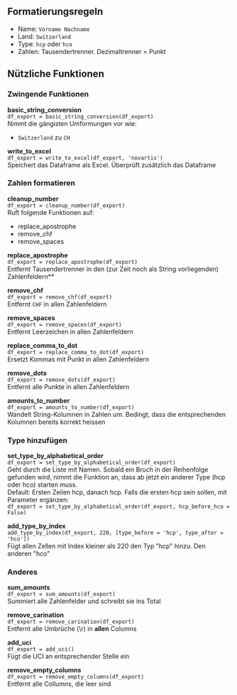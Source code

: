 ## Formatierungsregeln
* Name: `Vorname Nachname`
* Land: `Switzerland`
* Type: `hcp` oder `hco`
* Zahlen: Tausendertrenner. Dezimaltrenner = Punkt

## Nützliche Funktionen

### Zwingende Funktionen

**basic_string_conversion**  
`df_export = basic_string_conversion(df_export)`  
Nimmt die gängisten Umformungen vor wie:  
* `Switzerland` zu `CH`

**write_to_excel**  
`df_export = write_to_excel(df_export, 'novartis')`  
Speichert das Dataframe als Excel. Überprüft zusätzlich das Dataframe

### Zahlen formatieren

**cleanup_number**  
`df_export = cleanup_number(df_export)`  
Ruft folgende Funktionen auf:
* replace_apostrophe
* remove_chf
* remove_spaces

**replace_apostrophe**  
`df_export = replace_apostrophe(df_export)`  
Entfernt Tausendertrenner in den (zur Zeit noch als String vorliegenden) Zahlenfeldern**

**remove_chf**  
`df_export = remove_chf(df_export)`  
Entfernt `CHF` in  allen Zahlenfeldern

**remove_spaces**  
`df_export = remove_spaces(df_export)`  
Entfernt Leerzeichen in allen Zahlenfeldern

**replace_comma_to_dot**  
`df_export = replace_comma_to_dot(df_export)`  
Ersetzt Kommas mit Punkt in allen Zahlenfeldern

**remove_dots**  
`df_export = remove_dots(df_export)`  
Entfernt alle Punkte in allen Zahlenfeldern

**amounts_to_number**  
`df_export = amounts_to_number(df_export)`  
Wandelt String-Kolumnen in Zahlen um. Bedingt, dass die entsprechenden Kolumnen bereits korrekt heissen

### Type hinzufügen

**set_type_by_alphabetical_order**  
`df_export = set_type_by_alphabetical_order(df_export)`  
Geht durch die Liste mit Namen. Sobald ein Bruch in der Reihenfolge gefunden wird, nimmt die Funktion an, dass ab jetzt ein anderer Type (hcp oder hco) starten muss.  
Default: Ersten Zeilen hcp, danach hcp. Falls die ersten hcp sein sollen, mit Parameter ergänzen:  
`df_export = set_type_by_alphabetical_order(df_export, hcp_before_hco = False)`

**add_type_by_index**  
`add_type_by_index(df_export, 220, [type_before = 'hcp', type_after = 'hco'])`  
Fügt allen Zellen mit Index kleiner als 220 den Typ "hcp" hinzu. Den anderen "hco"

### Anderes

**sum_amounts**  
`df_export = sum_amounts(df_export)`  
Summiert alle Zahlenfelder und schreibt sie ins Total

**remove_carination**  
`df_export = remove_carination(df_export)`  
Entfernt alle Umbrüche (\r) in **allen** Columns

**add_uci**  
`df_export = add_uci()`  
Fügt die UCI an entsprechender Stelle ein

**remove_empty_columns**  
`df_export = remove_empty_columns(df_export)`  
Entfernt alle Collumns, die leer sind